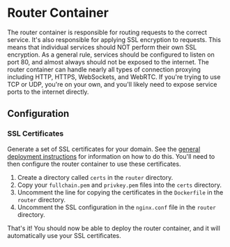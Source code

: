 # Router Container

The router container is responsible for routing requests to the correct service. It's also responsible for applying SSL encryption to requests. This means that individual services should NOT perform their own SSL encryption. As a general rule, services should be configured to listen on port 80, and almost always should not be exposed to the internet. The router container can handle nearly all types of connection proxying including HTTP, HTTPS, WebSockets, and WebRTC. If you're trying to use TCP or UDP, you're on your own, and you'll likely need to expose service ports to the internet directly.

## Configuration

### SSL Certificates

Generate a set of SSL certificates for your domain. See the [general deployment instructions](../general/Deploying.md) for information on how to do this. You'll need to then configure the router container to use these certificates.

1. Create a directory called `certs` in the `router` directory.
2. Copy your `fullchain.pem` and `privkey.pem` files into the `certs` directory.
3. Uncomment the line for copying the certificates in the `Dockerfile` in the `router` directory.
4. Uncomment the SSL configuration in the `nginx.conf` file in the `router` directory.

That's it! You should now be able to deploy the router container, and it will automatically use your SSL certificates.
